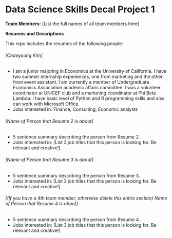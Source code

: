 # Data Science Skills Decal Project 1

**Team Members:** [List the full names of all team members here]  

**Resumes and Descriptions**  

This repo includes the resumes of the following people:

###### [Chaeyoung Kim]
* I am a junior majoring in Economics at the University of California. I have two summer internship experiences, one from marketing and the other from event assistant. I am currently a member of Undergraduate Economics Association academic affairs committee. I was a volunteer coordinator at UNICEF club and a marketing coordinator at Phi Beta Lambda. I have basic level of Python and R programming skills and also can work with Microsoft Office. 
* Jobs interested in: Finance, Consulting, Economic analysts 


###### [Name of Person that Resume 2 is about]
* 5 sentence summary describing the person from Resume 2.
* Jobs interested in: [List 3 job titles that this person is looking for. Be relevant and creative!]

###### [Name of Person that Resume 3 is about]
* 5 sentence summary describing the person from Resume 3.
* Jobs interested in: [List 3 job titles that this person is looking for. Be relevant and creative!]

###### [(If you have a 4th team member, otherwise delete this entire section) Name of Person that Resume 4 is about]
* 5 sentence summary describing the person from Resume 4.
* Jobs interested in: [List 3 job titles that this person is looking for. Be relevant and creative!]
